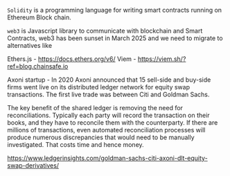 

`Solidity` is a programming language for writing smart contracts running on Ethereum Block chain. 

`web3` is Javascript library to communicate with blockchain and Smart Contracts, 
web3 has been sunset in March 2025 and we need to migrate to alternatives like 

Ethers.js - https://docs.ethers.org/v6/
Viem    - https://viem.sh/?ref=blog.chainsafe.io  


Axoni startup - In 2020  Axoni announced that 15 sell-side and buy-side firms went live on its distributed ledger network for equity swap transactions. The first live trade was between Citi and Goldman Sachs.

The key benefit of the shared ledger is removing the need for reconciliations. Typically each party will record the transaction on their books, and they have to reconcile them with the counterparty. If there are millions of transactions, even automated reconciliation processes will produce numerous discrepancies that would need to be manually investigated. That costs time and hence money.

https://www.ledgerinsights.com/goldman-sachs-citi-axoni-dlt-equity-swap-derivatives/ 